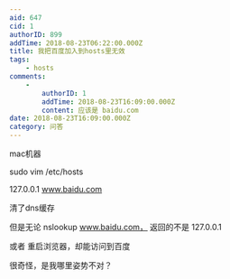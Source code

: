 ```yaml
---
aid: 647
cid: 1
authorID: 899
addTime: 2018-08-23T06:22:00.000Z
title: 我把百度加入到hosts里无效
tags:
    - hosts
comments:
    -
        authorID: 1
        addTime: 2018-08-23T16:09:00.000Z
        content: 应该是 baidu.com
date: 2018-08-23T16:09:00.000Z
category: 问答
---
```


mac机器

sudo vim /etc/hosts

127.0.0.1 www.baidu.com

清了dns缓存

但是无论 nslookup www.baidu.com， 返回的不是 127.0.0.1

或者 重启浏览器，却能访问到百度

很奇怪，是我哪里姿势不对？
